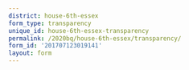 ```yaml
---
district: house-6th-essex
form_type: transparency
unique_id: house-6th-essex-transparency
permalink: /2020bq/house-6th-essex/transparency/
form_id: '201707123019141'
layout: form
---
```

